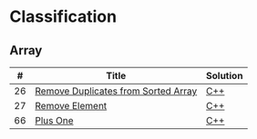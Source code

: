 # Classification

## Array
| # | Title | Solution |
|---|-------|----------|
|26 |[Remove Duplicates from Sorted Array](https://leetcode.com/problems/remove-duplicates-from-sorted-array/)|[C++](https://github.com/BobyZhang/LeetCode/blob/master/LeetCodeSolution/%2326Remove_Duplicates_from_Sorted_Array.cpp)|
|27 |[Remove Element](https://leetcode.com/problems/remove-element/) |[C++](https://github.com/BobyZhang/LeetCode/blob/master/LeetCodeSolution/%2327Remove_Element.cpp)|
|66 |[Plus One](https://leetcode.com/problems/plus-one/) |[C++](https://github.com/BobyZhang/LeetCode/blob/master/LeetCodeSolution/%2366Plus_One.cpp)|